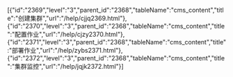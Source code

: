 [{"id":"2369","level":"3","parent_id":"2368","tableName":"cms_content","title":"创建集群","url":"/help/cjjq2369.html"},{"id":"2370","level":"3","parent_id":"2368","tableName":"cms_content","title":"配置作业","url":"/help/cjzy2370.html"},{"id":"2371","level":"3","parent_id":"2368","tableName":"cms_content","title":"部署作业","url":"/help/zybs2371.html"},{"id":"2372","level":"3","parent_id":"2368","tableName":"cms_content","title":"集群监控","url":"/help/jqjk2372.html"}]